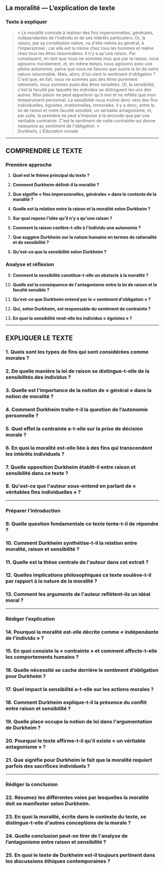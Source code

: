 ## La moralité — L’explication de texte

### Texte à expliquer
> « La moralité consiste à réaliser des fins impersonnelles, générales, indépendantes de l'individu et de ses intérêts particuliers. Or, la raison, par sa constitution native, va d'elle-même au général, à l'impersonnel ; car elle est la même chez tous les hommes et même chez tous les êtres raisonnables. Il n'y a qu'une raison. Par conséquent, en tant que nous ne sommes mus que par la raison, nous agissons moralement, et, en même temps, nous agissons avec une pleine autonomie, parce que nous ne faisons que suivre la loi de notre nature raisonnable. Mais, alors, d'où vient le sentiment d'obligation ? C'est que, en fait, nous ne sommes pas des êtres purement rationnels, nous sommes aussi des êtres sensibles. Or, la sensibilité, c'est la faculté par laquelle les individus se distinguent les uns des autres. Mon plaisir ne peut appartenir qu'à moi et ne reflète que mon tempérament personnel. La sensibilité nous incline donc vers des fins individuelles, égoïstes, irrationnelles, immorales. Il y a donc, entre la loi de raison et notre faculté sensible, un véritable antagonisme, et, par suite, la première ne peut s'imposer à la seconde que par une véritable contrainte. C'est le sentiment de cette contrainte qui donne naissance au sentiment de l'obligation. »  
>*Durkheim, L'Éducation morale*

---

## COMPRENDRE LE TEXTE

### Première approche

1. **Quel est le thème principal du texte ?**

2. **Comment Durkheim définit-il la moralité ?**

3. **Que signifie « fins impersonnelles, générales » dans le contexte de la moralité ?**

4. **Quelle est la relation entre la raison et la moralité selon Durkheim ?**

5. **Sur quoi repose l'idée qu'il n'y a qu'une raison ?**

6. **Comment la raison confère-t-elle à l'individu une autonomie ?**

7. **Que suggère Durkheim sur la nature humaine en termes de rationalité et de sensibilité ?**

8. **Qu'est-ce que la sensibilité selon Durkheim ?**

### Analyse et réflexion

9. **Comment la sensibilité constitue-t-elle un obstacle à la moralité ?**

10. **Quelle est la conséquence de l'antagonisme entre la loi de raison et la faculté sensible ?**

11. **Qu'est-ce que Durkheim entend par le « sentiment d'obligation » ?**

12. **Qui, selon Durkheim, est responsable du sentiment de contrainte ?**

13. **En quoi la sensibilité rend-elle les individus « égoïstes » ?**

---

## EXPLIQUER LE TEXTE

### 1. Quels sont les types de fins qui sont considérées comme morales ?  

### 2. De quelle manière la loi de raison se distingue-t-elle de la sensibilités des individus ?  

### 3. Quelle est l'importance de la notion de « général » dans la notion de moralité ?  

### 4. Comment Durkheim traite-t-il la question de l’autonomie personnelle ?  

### 5. Quel effet la contrainte a-t-elle sur la prise de décision morale ?  

### 6. En quoi la moralité est-elle liée à des fins qui transcendent les intérêts individuels ?  

### 7. Quelle opposition Durkheim établit-il entre raison et sensibilité dans ce texte ?  

### 8. Qu'est-ce que l'auteur sous-entend en parlant de « véritables fins individuelles » ?  

---

### Préparer l’introduction

### 9. Quelle question fondamentale ce texte tente-t-il de répondre ?  

### 10. Comment Durkheim synthétise-t-il la relation entre moralité, raison et sensibilité ?  

### 11. Quelle est la thèse centrale de l'auteur dans cet extrait ?  

### 12. Quelles implications philosophiques ce texte soulève-t-il par rapport à la nature de la moralité ?  

### 13. Comment les arguments de l'auteur reflètent-ils un idéal moral ?  

---

### Rédiger l’explication

### 14. Pourquoi la moralité est-elle décrite comme « indépendante de l'individu » ?

### 15. En quoi consiste la « contrainte » et comment affecte-t-elle les comportements humains ?

### 16. Quelle nécessité se cache derrière le sentiment d’obligation pour Durkheim ?

### 17. Quel impact la sensibilité a-t-elle sur les actions morales ?  

### 18. Comment Durkheim explique-t-il la présence du conflit entre raison et sensibilité ?  

### 19. Quelle place occupe la notion de loi dans l'argumentation de Durkheim ?  

### 20. Pourquoi le texte affirme-t-il qu'il existe « un véritable antagonisme » ?  

### 21. Que signifie pour Durkheim le fait que la moralité requiert parfois des sacrifices individuels ? 

---

### Rédiger la conclusion

### 22. Résumez les différentes voies par lesquelles la moralité doit se manifester selon Durkheim.

### 23. En quoi la moralité, écrite dans le contexte du texte, se distingue-t-elle d'autres conceptions de la morale ?

### 24. Quelle conclusion peut-on tirer de l'analyse de l’antagonisme entre raison et sensibilité ? 

### 25. En quoi le texte de Durkheim est-il toujours pertinent dans les discussions éthiques contemporaines ?